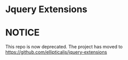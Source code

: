 Jquery Extensions
===========================

# NOTICE

This repo is now deprecated. The project has moved to https://github.com/ellipticaljs/jquery-extensions